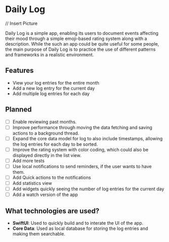 # Daily Log

// Insert Picture

Daily Log is a simple app, enabling its users to document events affecting their mood through a simple emoji-based rating system along with a description. While the such an app could be quite useful for some people, the main purpose of Daily Log is to practice the use of different patterns and frameworks in a realistic environment.

## Features

- View your log entries for the entire month
- Add a new log entry for the current day
- Add multiple log entries for each day

## Planned

- [ ] Enable reviewing past months.
- [ ] Improve performance through moving the data fetching and saving actions to a background thread.
- [ ] Expand the core data model for log to also include timestamps, allowing the log entries for each day to be sorted.
- [ ] Improve the rating system with color coding, which could also be displayed directly in the list view.
- [ ] Add more tests
- [ ] Use local notifications to send reminders, if the user wants to have them.
- [ ] Add Quick actions to the notifications
- [ ] Add statistics view
- [ ] Add widgets quickly seeing the number of log entries for the current day
- [ ] Add a watch version of the app

## What technologies are used?

- **SwiftUI**: Used to quickly build and to interate the UI of the app.
- **Core Data**: Used as local database for storing the log entries and making them searchable.
